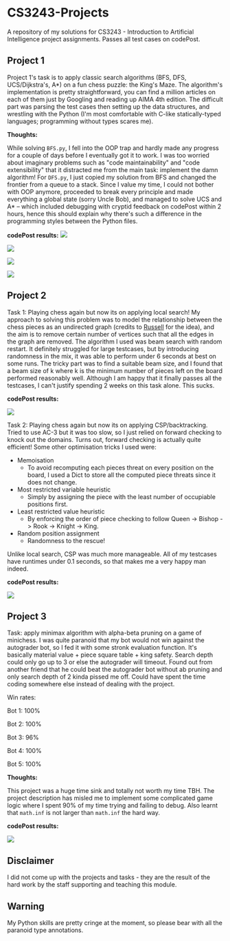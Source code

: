 # CS3243-Projects
A repository of my solutions for CS3243 - Introduction to Artificial Intelligence project assignments. Passes all test cases on codePost.

## Project 1
Project 1's task is to apply classic search algorithms (BFS, DFS, UCS/Dijkstra's, A*) on a fun chess puzzle: the King's Maze. 
The algorithm's implementation is pretty straightforward, you can find a million articles on each of them just by Googling and reading up AIMA 4th edition.
The difficult part was parsing the test cases then setting up the data structures, and wrestling with the Python 
(I'm most comfortable with C-like statically-typed languages; programming without types scares me).

**Thoughts:**

While solving `BFS.py`, I fell into the OOP trap and hardly made any progress for a couple of days before I eventually got it to work. 
I was too worried about imaginary problems such as "code maintainability" and "code extensibility" that it distracted me from the main task: 
implement the damn algorithm! For `DFS.py`, I just copied my solution from BFS and changed the frontier from a queue to a stack. Since I value my time, I could 
not bother with OOP anymore, proceeded to break every principle and made everything a global state (sorry Uncle Bob), and managed to solve UCS and A* 
– which included debugging with cryptid feedback on codePost within 2 hours, hence this should explain why there's such a difference in the programming
styles between the Python files.

**codePost results:**
![](./assets/BFS.png)

![](./assets/DFS.png)

![](./assets/UCS.png)

![](./assets/AStar.png)

## Project 2
Task 1: Playing chess again but now its on applying local search! My approach to solving this problem was to model the relationship between the chess 
pieces as an undirected graph (credits to [Russell](https://github.com/RussellDash332) for the idea), and the aim is to remove certain number of 
vertices such that all the edges in the graph are removed. The algorithm I used was beam search with random restart. It definitely struggled for 
large testcases, but by introducing randomness in the mix, it was able to perform under 6 seconds at best on some runs. The tricky part was to find a 
suitable beam size, and I found that a beam size of k where k is the minimum number of pieces left on the board performed reasonably well. Although 
I am happy that it finally passes all the testcases, I can't justify spending 2 weeks on this task alone. This sucks.

**codePost results:**

![](./assets/LocalSearch.png)

Task 2: Playing chess again but now its on applying CSP/backtracking. Tried to use AC-3 but it was too slow, so I just relied on forward checking to 
knock out the domains. Turns out, forward checking is actually quite efficient! Some other optimisation tricks I used were:
* Memoisation
  * To avoid recomputing each pieces threat on every position on the board, I used a Dict to store all the computed piece threats since it does not 
    change.
* Most restricted variable heuristic
  * Simply by assigning the piece with the least number of occupiable positions first.
* Least restricted value heuristic
  * By enforcing the order of piece checking to follow Queen -> Bishop -> Rook -> Knight -> King.
* Random position assignment
  * Randomness to the rescue!

Unlike local search, CSP was much more manageable. All of my testcases have runtimes under 0.1 seconds, so that makes me a very happy man indeed.

**codePost results:**

![](./assets/CSP.png)

## Project 3
Task: apply minimax algorithm with alpha-beta pruning on a game of minichess. I was quite paranoid that my bot would not win against the autograder 
bot, so I fed it with some stronk evaluation function. It's basically material value + piece square table + king safety. Search depth could only go 
up to 3 or else the autograder will timeout. Found out from another friend that he could beat the autograder bot without ab pruning and only search 
depth of 2 kinda pissed me off. Could have spent the time coding somewhere else instead of dealing with the project.

Win rates:

Bot 1: 100%

Bot 2: 100%

Bot 3: 96%

Bot 4: 100%

Bot 5: 100%

**Thoughts:**

This project was a huge time sink and totally not worth my time TBH. The project description has misled me to implement some complicated game logic 
where I spent 90% of my time trying and failing to debug. Also learnt that `math.inf` is not larger than `math.inf` the hard way.

**codePost results:**

![](./assets/AdverserialSearch.png)

## Disclaimer
I did not come up with the projects and tasks - they are the result of the hard work by the staff supporting and teaching this module.

## Warning
My Python skills are pretty cringe at the moment, so please bear with all the paranoid type annotations.
